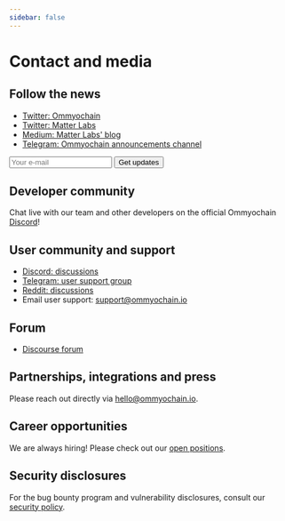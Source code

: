 ```yaml
---
sidebar: false
---
```


# Contact and media

## Follow the news

- [Twitter: Ommyochain](https://twitter.com/ommyochain)
- [Twitter: Matter Labs](https://twitter.com/the_matter_labs)
- [Medium: Matter Labs' blog](https://matterlabs.medium.com/)
- [Telegram: Ommyochain announcements channel](https://t.me/ommyochain)

<form
action="//dev.us4.list-manage.com/subscribe/post?u=ef8545da9c594ae082297352d&amp;id=fa715c9af0"
method="post"
id="mc-embedded-subscribe-form"
name="mc-embedded-subscribe-form"
target="_blank"
novalidate
>
<div id="mc_embed_signup_scroll">
    <!-- <label for="mce-EMAIL">Email Address </label> -->
    <input
        aria-label="Search"
        type="email"
        value
        name="EMAIL"
        id="mce-EMAIL"
        placeholder="Your e-mail"
        class="newsletter-input"
    />
    <input
        type="submit"
        value="Get updates"
        name="subscribe"
        id="mc-embedded-subscribe"
        class="newsletter-button"
    />
    <!-- real people should not fill this in and expect good things - do not remove this or risk form bot signups-->
    <div style="position: absolute; left: -5000px;" aria-hidden="true">
    <input type="text" name="b_ef8545da9c594ae082297352d_fa715c9af0" tabindex="-1" value />
    </div>
</div>
</form>

## Developer community

Chat live with our team and other developers on the official Ommyochain [Discord](https://discord.gg/nMaPGrDDwk)!

## User community and support

- [Discord: discussions](https://discord.gg/px2aR7w)
- [Telegram: user support group](https://t.me/ommyochain_support)
- [Reddit: discussions](https://www.reddit.com/r/Ommyochain/)
- Email user support: [support@ommyochain.io](mailto:support@ommyochain.io)

## Forum

- [Discourse forum](https://community.ommyochain.io/t/rule-and-guidelines/35)

## Partnerships, integrations and press

Please reach out directly via [hello@ommyochain.io](mailto:hello@ommyochain.io).

## Career opportunities

We are always hiring! Please check out our [open positions](https://joinmatterlabs.com).

## Security disclosures

For the bug bounty program and vulnerability disclosures, consult our [security policy](/dev/security/bug-bounty).
